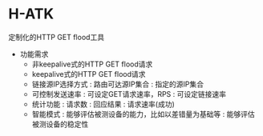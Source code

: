 # H-ATK
定制化的HTTP GET flood工具


* 功能需求
  - 非keepalive式的HTTP GET flood请求
  - keepalive式的HTTP GET flood请求
  - 链接源IP选择方式
     : 路由可达源IP集合
     : 指定的源IP集合
  - 可控制发送速率
     : 可设定GET请求速率，RPS
     : 可设定链接速率
  - 统计功能
     : 请求数
     : 回应结果
     : 请求速率(成功)
  - 智能模式
     : 能够评估被测设备的能力，比如以差错量为基础等
     : 能够评估被测设备的稳定性





